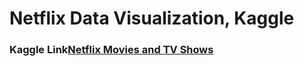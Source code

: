 <H1>Netflix Data Visualization, Kaggle</H1>
<H3>Kaggle Link<a href="https://www.kaggle.com/shivamb/netflix-shows">Netflix Movies and TV Shows</a><H3>
